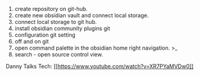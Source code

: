 1. create repository on git-hub.
2. create new obsidian vault and connect local storage.
3. connect local storage to git hub.
4. install obsidian community plugins git
5. configuration git setting 
6. off and on git
7. open command palette in the obsidian home right navigation.  >_
8. search - open source control view.

Danny Talks Tech: [[https://www.youtube.com/watch?v=XR7PYaMVDw0]]


